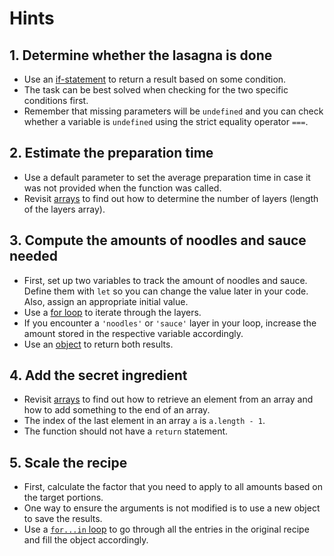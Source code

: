 # Hints

## 1. Determine whether the lasagna is done

- Use an [if-statement][mdn-if-else] to return a result based on some condition.
- The task can be best solved when checking for the two specific conditions first.
- Remember that missing parameters will be `undefined` and you can check whether a variable is `undefined` using the strict equality operator `===`.

## 2. Estimate the preparation time

- Use a default parameter to set the average preparation time in case it was not provided when the function was called.
- Revisit [arrays][concept-arrays] to find out how to determine the number of layers (length of the layers array).

## 3. Compute the amounts of noodles and sauce needed

- First, set up two variables to track the amount of noodles and sauce.
  Define them with `let` so you can change the value later in your code.
  Also, assign an appropriate initial value.
- Use a [for loop][concept-for-loops] to iterate through the layers.
- If you encounter a `'noodles'` or `'sauce'` layer in your loop, increase the amount stored in the respective variable accordingly.
- Use an [object][concept-objects] to return both results.

## 4. Add the secret ingredient

- Revisit [arrays][concept-arrays] to find out how to retrieve an element from an array and how to add something to the end of an array.
- The index of the last element in an array `a` is `a.length - 1`.
- The function should not have a `return` statement.

## 5. Scale the recipe

- First, calculate the factor that you need to apply to all amounts based on the target portions.
- One way to ensure the arguments is not modified is to use a new object to save the results.
- Use a [`for...in` loop][mdn-for-in] to go through all the entries in the original recipe and fill the object accordingly.

[mdn-if-else]: https://developer.mozilla.org/en-US/docs/Web/JavaScript/Reference/Statements/if...else
[concept-arrays]: /tracks/javascript/concepts/arrays
[concept-for-loops]: /tracks/javascript/concepts/for-loops
[concept-objects]: /tracks/javascript/concepts/objects
[mdn-for-in]: https://developer.mozilla.org/en-US/docs/Web/JavaScript/Reference/Statements/for...in